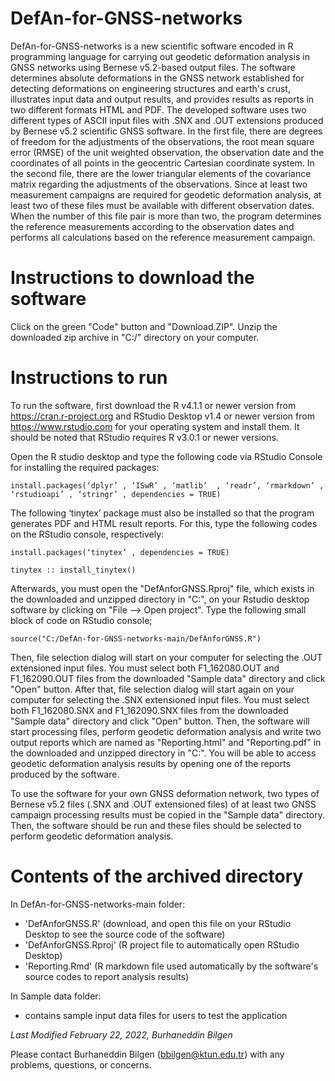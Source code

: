 # DefAn-for-GNSS-networks
DefAn-for-GNSS-networks is a new scientific software encoded in R programming language for carrying out geodetic deformation analysis in GNSS networks using Bernese v5.2-based output files. The software determines absolute deformations in the GNSS network established for detecting deformations on engineering structures and earth's crust, illustrates input data and output results, and provides results as reports in two different formats HTML and PDF. The developed software uses two different types of ASCII input files with .SNX and .OUT extensions produced by Bernese v5.2 scientific GNSS software. In the first file, there are degrees of freedom for the adjustments of the observations, the root mean square error (RMSE) of the unit weighted observation, the observation date and the coordinates of all points in the geocentric Cartesian coordinate system. In the second file, there are the lower triangular elements of the covariance matrix regarding the adjustments of the observations. Since at least two measurement campaigns are required for geodetic deformation analysis, at least two of these files must be available with different observation dates. When the number of this file pair is more than two, the program determines the reference measurements according to the observation dates and performs all calculations based on the reference measurement campaign. 


# Instructions to download the software
Click on the green "Code" button and "Download.ZIP". Unzip the downloaded zip archive in "C:/" directory on your computer.

# Instructions to run
To run the software, first download the R v4.1.1 or newer version from https://cran.r-project.org and RStudio Desktop v1.4 or newer version from https://www.rstudio.com for your operating system and install them. It should be noted that RStudio requires R v3.0.1 or newer versions.

Open the R studio desktop and type the following code via RStudio Console for installing the required packages:
```
install.packages(‘dplyr’ , ‘ISwR’ , ‘matlib’  , ‘readr’, ‘rmarkdown’ , ‘rstudioapi’ , ‘stringr’ , dependencies = TRUE)
```

The following ‘tinytex’ package must also be installed so that the program generates PDF and HTML result reports. For this, type the following codes on the RStudio console, respectively:
```
install.packages(‘tinytex’ , dependencies = TRUE)
```
```
tinytex :: install_tinytex()
```

Afterwards, you must open the "DefAnforGNSS.Rproj" file, which exists in the downloaded and unzipped directory in "C:\", on your Rstudio desktop software by clicking on "File --> Open project". Type the following small block of code on RStudio console;
```
source("C:/DefAn-for-GNSS-networks-main/DefAnforGNSS.R")
```
Then, file selection dialog will start on your computer for selecting the .OUT extensioned input files. You must select both F1_162080.OUT and F1_162090.OUT files from the downloaded "Sample data" directory and click "Open" button. After that, file selection dialog will start again on your computer for selecting the .SNX extensioned input files.  You must select both F1_162080.SNX and F1_162090.SNX files from the downloaded "Sample data" directory and click "Open" button. Then, the software will start processing files, perform geodetic deformation analysis and write two output reports which are named as "Reporting.html" and "Reporting.pdf" in the downloaded and unzipped directory in "C:\". You will be able to access geodetic deformation analysis results by opening one of the reports produced by the software.

To use the software for your own GNSS deformation network, two types of Bernese v5.2 files (.SNX and .OUT extensioned files) of at least two GNSS campaign processing results must be copied in the "Sample data" directory. Then, the software should be run and these files should be selected to perform geodetic deformation analysis.

# Contents of the archived directory
In DefAn-for-GNSS-networks-main folder:
  * 'DefAnforGNSS.R' (download, and open this file on your RStudio Desktop to see the source code of the software) 
  * 'DefAnforGNSS.Rproj' (R project file to automatically open RStudio Desktop)
  * 'Reporting.Rmd' (R markdown file used automatically by the software's source codes to report analysis results)


In Sample data folder: 
  * contains sample input data files for users to test the application 


_Last Modified February 22, 2022, Burhaneddin Bilgen_

Please contact Burhaneddin Bilgen (bbilgen@ktun.edu.tr) with any problems, questions, or concerns.
